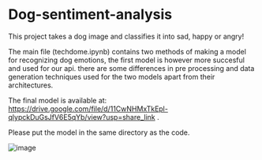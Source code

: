 # Dog-sentiment-analysis
This project takes a dog image and classifies it into sad, happy or angry!

The main file (techdome.ipynb) contains two methods of making a model for recognizing dog emotions, the first model is however more succesful and used for our api.
there are some differences in pre processing and data generation techniques used for the two models apart from their architectures.

The final model is available at: https://drive.google.com/file/d/11CwNHMxTkEpl-qlypckDuGsJfV6E5qYb/view?usp=share_link .

Please put the model in the same directory as the code.


![image](https://github.com/Rakshit2214/Dog-sentiment-analysis/assets/75312508/1357b310-ebf2-4536-aad2-ab8ceb833d2a)

